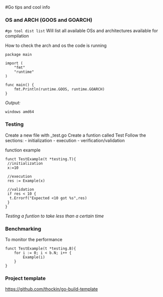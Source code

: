 #Go tips and cool info

### OS and ARCH (GOOS and GOARCH)

`#go tool dist list` Will list all available OSs and architectures available for compilation

How to check the arch and os the code is running

```
package main

import (
	"fmt"
	"runtime"
)

func main() {
	fmt.Println(runtime.GOOS, runtime.GOARCH)
}
```
*Output:*
```
windows amd64
```


### Testing
Create a new file with <package name>_test.go
Create a funtion called Test<function name>
Follow the sections:
	- initialization 
	- execution 
	- verification/validation
	
function example
```
funct TestExample(t *testing.T){
 //initialization
 x:=10
 
 //execution
 res := Example(x)
 
 //validation
 if res < 10 {
  t.Errorf("Expected <10 got %s",res)
 }
}
```

*Testing a funtion to take less than a certain time*


### Benchmarking
To monitor the performance
```
funct TestExample(t *testing.B){
    for i := 0; i < b.N; i++ {
        Example(i)
    }
}
```		

### Project template
https://github.com/thockin/go-build-template

